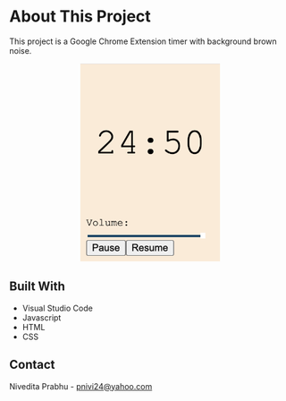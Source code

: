 # About This Project
This project is a Google Chrome Extension timer with background brown noise.

<center><img
  src="ExtensionPopup.png"
  alt="Extension Popup"
  title="Extension Popup"
  style="display: inline-block; text-align: center; margin: 0 auto; width: 250px"></center>

## Built With
- Visual Studio Code
- Javascript
- HTML
- CSS

## Contact
Nivedita Prabhu - pnivi24@yahoo.com
